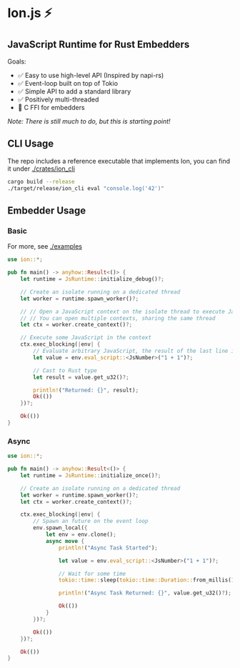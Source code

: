 # Ion.js ⚡

## JavaScript Runtime for Rust Embedders

Goals:
- ✅ Easy to use high-level API (Inspired by napi-rs)
- ✅ Event-loop built on top of Tokio
- ✅ Simple API to add a standard library
- ✅ Positively multi-threaded
- 👀 C FFI for embedders 

*Note: There is still much to do, but this is starting point!*

## CLI Usage

The repo includes a reference executable that implements Ion, you can find it under [./crates/ion_cli](./crates/ion_cli)

```bash
cargo build --release
./target/release/ion_cli eval "console.log('42')"
```

## Embedder Usage

### Basic

For more, see [./examples](./examples)

```rust
use ion::*;

pub fn main() -> anyhow::Result<()> {
    let runtime = JsRuntime::initialize_debug()?;

    // Create an isolate running on a dedicated thread
    let worker = runtime.spawn_worker()?;

    // // Open a JavaScript context on the isolate thread to execute JavaScript on
    // // You can open multiple contexts, sharing the same thread
    let ctx = worker.create_context()?;

    // Execute some JavaScript in the context
    ctx.exec_blocking(|env| {
        // Evaluate arbitrary JavaScript, the result of the last line is returned
        let value = env.eval_script::<JsNumber>("1 + 1")?;

        // Cast to Rust type
        let result = value.get_u32()?;

        println!("Returned: {}", result);
        Ok(())
    })?;

    Ok(())
}

```

### Async

```rust
use ion::*;

pub fn main() -> anyhow::Result<()> {
    let runtime = JsRuntime::initialize_once()?;

    // Create an isolate running on a dedicated thread
    let worker = runtime.spawn_worker()?;
    let ctx = worker.create_context()?;

    ctx.exec_blocking(|env| {
        // Spawn an future on the event loop
        env.spawn_local({
            let env = env.clone();
            async move {
                println!("Async Task Started");

                let value = env.eval_script::<JsNumber>("1 + 1")?;

                // Wait for some time
                tokio::time::sleep(tokio::time::Duration::from_millis(1000)).await;

                println!("Async Task Returned: {}", value.get_u32()?);

                Ok(())
            }
        })?;

        Ok(())
    })?;

    Ok(())
}
```